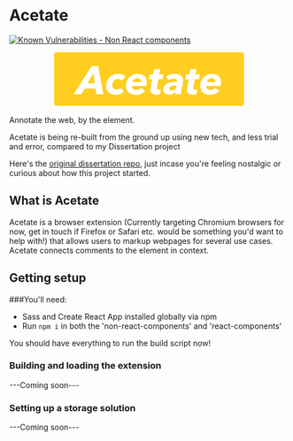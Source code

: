 # Acetate

[![Known Vulnerabilities - Non React components](https://snyk.io/test/github/SamReeve96/Acetate/badge.svg?targetFile=Extension/extensionSrc/nonReactComponents/package.json)](https://snyk.io/test/github/SamReeve96/Acetate?targetFile=Extension/extensionSrc/nonReactComponents/package.json)

<p align="center">
  <img alt='Acetate logo' src="https://github.com/SamReeve96/Acetate/blob/Core/Assets/AcetateFull.png?raw=true" />
</p>

Annotate the web, by the element.

Acetate is being re-built from the ground up using new tech, and less trial and error, compared to my Dissertation project

Here's the [original dissertation repo](https://github.com/SamReeve96/Acetate-Dissertation-Prototype-), just incase you're feeling nostalgic or curious about how this project started.

## What is Acetate

Acetate is a browser extension (Currently targeting Chromium browsers for now, get in touch if Firefox or Safari etc. would be something you'd want to help with!) that allows users to markup webpages for several use cases. Acetate connects comments to the element in context.

## Getting setup
###You'll need:
- Sass and Create React App installed globally via npm
- Run `npm i` in both the 'non-react-components' and 'react-components'

You should have everything to run the build script now!

### Building and loading the extension
---Coming soon---

### Setting up a storage solution
---Coming soon---
